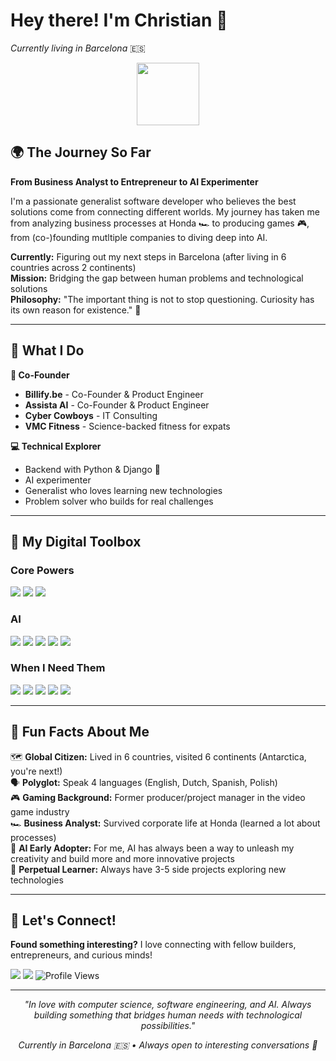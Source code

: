 # Hey there! I'm Christian 👋
*Currently living in Barcelona* 🇪🇸

<p align="center">
<img src="https://media.giphy.com/media/M9gbBd9nbDrOTu1Mqx/giphy.gif" width="100"/>
</p>

## 🌍 The Journey So Far

**From Business Analyst to Entrepreneur to AI Experimenter**

I'm a passionate generalist software developer who believes the best solutions come from connecting different worlds. My journey has taken me from analyzing business processes at Honda 🏎️ to producing games 🎮, from (co-)founding mutltiple companies to diving deep into AI.

**Currently:** Figuring out my next steps in Barcelona (after living in 6 countries across 2 continents)  
**Mission:** Bridging the gap between human problems and technological solutions  
**Philosophy:** "The important thing is not to stop questioning. Curiosity has its own reason for existence." 🧠

---

## 🚀 What I Do

**🏢 Co-Founder**
- **Billify.be** - Co-Founder & Product Engineer
- **Assista AI** - Co-Founder & Product Engineer
- **Cyber Cowboys** - IT Consulting
- **VMC Fitness** - Science-backed fitness for expats

**💻 Technical Explorer**
- Backend with Python & Django 🐍
- AI experimenter 
- Generalist who loves learning new technologies
- Problem solver who builds for real challenges

---

## 🔧 My Digital Toolbox

### **Core Powers**
<p>
<img src="https://img.shields.io/static/v1?logo=python&label&color=4B8BBE&message=Python&logoColor=white&logoWidth=20">
<img src="https://img.shields.io/static/v1?logo=django&label&color=092e20&message=Django&logoColor=white&logoWidth=20">
<img src="https://img.shields.io/static/v1?logo=postgresql&label&color=4169E1&message=PostgreSQL&logoColor=white&logoWidth=20">
</p>

### **AI**
<p>
<img src="https://img.shields.io/static/v1?logo=openai&label&color=412991&message=OpenAI&logoColor=white&logoWidth=20">
<img src="https://img.shields.io/static/v1?logo=anthropic&label&color=1A1A1A&message=Anthropic&logoColor=white&logoWidth=20">
<img src="https://img.shields.io/static/v1?logo=cursor&label&color=2D2D2D&message=Cursor&logoColor=white&logoWidth=20">
<img src="https://img.shields.io/static/v1?logo=google-gemini&label&color=4285F4&message=Gemini&logoColor=white&logoWidth=20">
<img src="https://img.shields.io/static/v1?logo=claude&label&color=F9B233&message=Claude%20Code&logoColor=white&logoWidth=20">

</p>

### **When I Need Them**
<p>
<img src="https://img.shields.io/static/v1?logo=typescript&label&color=3178C6&message=TypeScript&logoColor=white&logoWidth=20">
<img src="https://img.shields.io/static/v1?logo=react&label&color=61DAFB&message=React&logoColor=white&logoWidth=20">
<img src="https://img.shields.io/static/v1?logo=fastapi&label&color=009688&message=FastAPI&logoColor=white&logoWidth=20">
<img src="https://img.shields.io/static/v1?logo=flask&label&color=000000&message=Flask&logoColor=white&logoWidth=20">
<img src="https://img.shields.io/static/v1?logo=microsoft-sql-server&label&color=CC2927&message=SQL%20Server&logoColor=white&logoWidth=20">

</p>

---

## 🌟 Fun Facts About Me

🗺️ **Global Citizen:** Lived in 6 countries, visited 6 continents (Antarctica, you're next!)  
🗣️ **Polyglot:** Speak 4 languages (English, Dutch, Spanish, Polish)  
🎮 **Gaming Background:** Former producer/project manager in the video game industry  
🏎️ **Business Analyst:** Survived corporate life at Honda (learned a lot about processes)  
🤖 **AI Early Adopter:** For me, AI has always been a way to unleash my creativity and build more and more innovative projects  
🔬 **Perpetual Learner:** Always have 3-5 side projects exploring new technologies  

---

## 🤝 Let's Connect!

**Found something interesting?** I love connecting with fellow builders, entrepreneurs, and curious minds!

[<img src="https://img.shields.io/static/v1?logo=gmail&label&color=EA4335&message=christian.vuye&logoColor=white&logoWidth=20">](mailto:otta.ladybug808@passmail.net)
[<img src="https://img.shields.io/static/v1?logo=linkedin&label&color=0A66C2&message=christianvuye&logoColor=white&logoWidth=20">](https://www.linkedin.com/in/christianvuye/)
<img src="https://komarev.com/ghpvc/?username=christianvuye&style=flat-square&color=blue" alt="Profile Views"/>

---

<p align="center">
<em>"In love with computer science, software engineering, and AI. Always building something that bridges human needs with technological possibilities."</em>
</p>

<p align="center">
<em>Currently in Barcelona 🇪🇸 • Always open to interesting conversations 💬</em>
</p>
